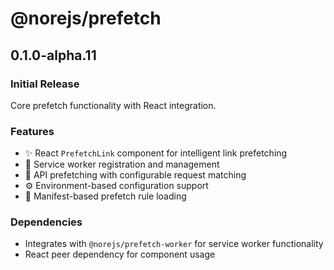 # @norejs/prefetch

## 0.1.0-alpha.11

### Initial Release

Core prefetch functionality with React integration.

### Features

- ✨ React `PrefetchLink` component for intelligent link prefetching
- 🔧 Service worker registration and management
- 📡 API prefetching with configurable request matching
- ⚙️ Environment-based configuration support
- 🎯 Manifest-based prefetch rule loading

### Dependencies

- Integrates with `@norejs/prefetch-worker` for service worker functionality
- React peer dependency for component usage
